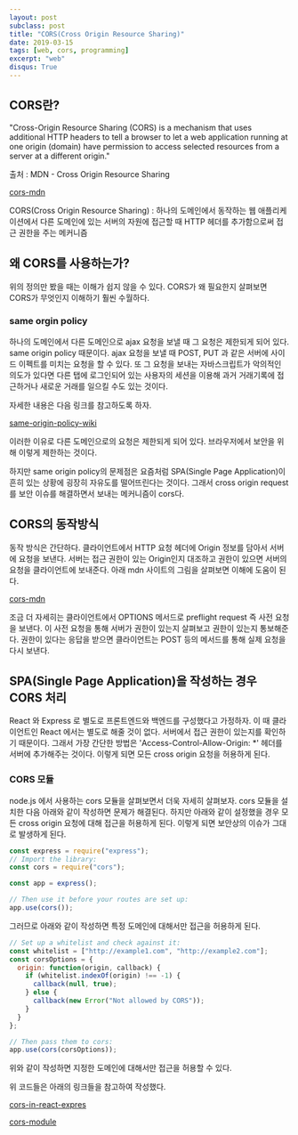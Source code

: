 ```yaml
---
layout: post
subclass: post
title: "CORS(Cross Origin Resource Sharing)"
date: 2019-03-15
tags: [web, cors, programming]
excerpt: "web"
disqus: True
---
```


## CORS란?

"Cross-Origin Resource Sharing (CORS) is a mechanism that uses additional HTTP headers to tell a browser to let a web application running at one origin (domain) have permission to access selected resources from a server at a different origin."

출처 : MDN - Cross Origin Resource Sharing

[cors-mdn](https://developer.mozilla.org/en-US/docs/Web/HTTP/CORS)

CORS(Cross Origin Resource Sharing) : 하나의 도메인에서 동작하는 웹 애플리케이션에서 다른 도메인에 있는 서버의 자원에 접근할 때 HTTP 헤더를 추가함으로써 접근 권한을 주는 메커니즘

## 왜 CORS를 사용하는가?

위의 정의만 봤을 때는 이해가 쉽지 않을 수 있다. CORS가 왜 필요한지 살펴보면 CORS가 무엇인지 이해하기 훨씬 수월하다.

### same orgin policy

하나의 도메인에서 다른 도메인으로 ajax 요청을 보낼 때 그 요청은 제한되게 되어 있다. same origin policy 때문이다. ajax 요청을 보낼 때 POST, PUT 과 같은 서버에 사이드 이펙트를 미치는 요청을 할 수 있다. 또 그 요청을 보내는 자바스크립트가 악의적인 의도가 있다면 다른 탭에 로그인되어 있는 사용자의 세션을 이용해 과거 거래기록에 접근하거나 새로운 거래를 일으킬 수도 있는 것이다.

자세한 내용은 다음 링크를 참고하도록 하자.

[same-origin-policy-wiki](https://en.wikipedia.org/wiki/Same-origin_policy)

이러한 이유로 다른 도메인으로의 요청은 제한되게 되어 있다. 브라우저에서 보안을 위해 이렇게 제한하는 것이다.

하지만 same origin policy의 문제점은 요즘처럼 SPA(Single Page Application)이 흔히 있는 상황에 굉장히 자유도를 떨어뜨린다는 것이다. 그래서 cross origin request를 보안 이슈를 해결하면서 보내는 메커니즘이 cors다.

## CORS의 동작방식

동작 방식은 간단하다. 클라이언트에서 HTTP 요청 헤더에 Origin 정보를 담아서 서버에 요청을 보낸다. 서버는 접근 권한이 있는 Origin인지 대조하고 권한이 있으면 서버의 요청을 클라이언트에 보내준다. 아래 mdn 사이트의 그림을 살펴보면 이해에 도움이 된다.

[cors-mdn](https://developer.mozilla.org/en-US/docs/Web/HTTP/CORS)

조금 더 자세히는 클라이언트에서 OPTIONS 메서드로 preflight request 즉 사전 요청을 보낸다. 이 사전 요청을 통해 서버가 권한이 있는지 살펴보고 권한이 있는지 통보해준다. 권한이 있다는 응답을 받으면 클라이언트는 POST 등의 메서드를 통해 실제 요청을 다시 보낸다.

## SPA(Single Page Application)을 작성하는 경우 CORS 처리

React 와 Express 로 별도로 프론트엔드와 백엔드를 구성했다고 가정하자. 이 때 클라이언트인 React 에서는 별도로 해줄 것이 없다. 서버에서 접근 권한이 있는지를 확인하기 때문이다. 그래서 가장 간단한 방법은 'Access-Control-Allow-Origin: \*' 헤더를 서버에 추가해주는 것이다. 이렇게 되면 모든 cross origin 요청을 허용하게 된다.

### CORS 모듈

node.js 에서 사용하는 cors 모듈을 살펴보면서 더욱 자세히 살펴보자. cors 모듈을 설치한 다음 아래와 같이 작성하면 문제가 해결된다. 하지만 아래와 같이 설정했을 경우 모든 cross origin 요청에 대해 접근을 허용하게 된다. 이렇게 되면 보안상의 이슈가 그대로 발생하게 된다.

```javascript
const express = require("express");
// Import the library:
const cors = require("cors");

const app = express();

// Then use it before your routes are set up:
app.use(cors());
```

그러므로 아래와 같이 작성하면 특정 도메인에 대해서만 접근을 허용하게 된다.

```javascript
// Set up a whitelist and check against it:
const whitelist = ["http://example1.com", "http://example2.com"];
const corsOptions = {
  origin: function(origin, callback) {
    if (whitelist.indexOf(origin) !== -1) {
      callback(null, true);
    } else {
      callback(new Error("Not allowed by CORS"));
    }
  }
};

// Then pass them to cors:
app.use(cors(corsOptions));
```

위와 같이 작성하면 지정한 도메인에 대해서만 접근을 허용할 수 있다.

위 코드들은 아래의 링크들을 참고하여 작성했다.

[cors-in-react-expres](https://daveceddia.com/access-control-allow-origin-cors-errors-in-react-express/)

[cors-module](https://github.com/expressjs/cors)
